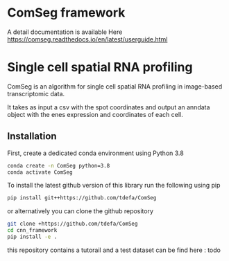 # ComSeg framework

A detail documentation is available Here https://comseg.readthedocs.io/en/latest/userguide.html


# Single cell spatial RNA profiling 

ComSeg is an algorithm for single cell spatial RNA profiling in image-based transcriptomic data.

It takes as input a csv with the spot coordinates and output an anndata 
object with the  enes expression and coordinates of each cell.

## Installation

First, create a dedicated conda environment using Python 3.8

```bash
conda create -n ComSeg python=3.8
conda activate ComSeg
```

To install the latest github version of this library run the following using pip

```bash
pip install git++https://github.com/tdefa/ComSeg
```

or alternatively you can clone the github repository

```bash
git clone +https://github.com/tdefa/ComSeg
cd cnn_framework
pip install -e .
```

this repository contains a tutorail and a test dataset can be find here : todo
